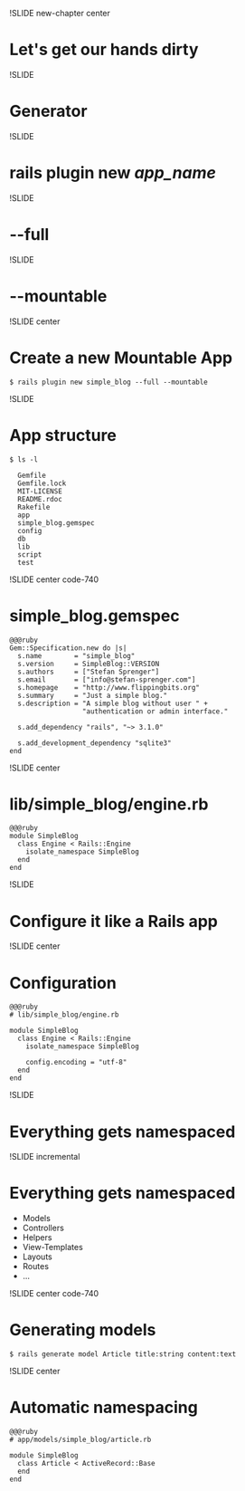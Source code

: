 !SLIDE new-chapter center

# Let's get our hands dirty

!SLIDE

# Generator

!SLIDE

# rails plugin new _app\_name_

!SLIDE

# --full

!SLIDE

# --mountable

!SLIDE center

# Create a new Mountable App

    $ rails plugin new simple_blog --full --mountable

!SLIDE

# App structure

    $ ls -l

      Gemfile
      Gemfile.lock
      MIT-LICENSE
      README.rdoc
      Rakefile
      app
      simple_blog.gemspec
      config
      db
      lib
      script
      test

!SLIDE center code-740

# simple_blog.gemspec

    @@@ruby
    Gem::Specification.new do |s|
      s.name        = "simple_blog"
      s.version     = SimpleBlog::VERSION
      s.authors     = ["Stefan Sprenger"]
      s.email       = ["info@stefan-sprenger.com"]
      s.homepage    = "http://www.flippingbits.org"
      s.summary     = "Just a simple blog."
      s.description = "A simple blog without user " +
                      "authentication or admin interface."

      s.add_dependency "rails", "~> 3.1.0"

      s.add_development_dependency "sqlite3"
    end

!SLIDE center

# lib/simple\_blog/engine.rb

    @@@ruby
    module SimpleBlog
      class Engine < Rails::Engine
        isolate_namespace SimpleBlog
      end
    end

!SLIDE

# <span class="underlined">Configure</span> it like a Rails app

!SLIDE center

# Configuration

    @@@ruby
    # lib/simple_blog/engine.rb

    module SimpleBlog
      class Engine < Rails::Engine
        isolate_namespace SimpleBlog

        config.encoding = "utf-8"
      end
    end

!SLIDE

# Everything gets <span class="underlined">namespaced</span>

!SLIDE incremental

# Everything gets namespaced

* Models
* Controllers
* Helpers
* View-Templates
* Layouts
* Routes
* ...

!SLIDE center code-740

# Generating models

    $ rails generate model Article title:string content:text

!SLIDE center

# Automatic namespacing

    @@@ruby
    # app/models/simple_blog/article.rb

    module SimpleBlog
      class Article < ActiveRecord::Base
      end
    end